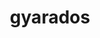 ---
id: 130
title: gyarados
types: [water,flying]
image: https://raw.githubusercontent.com/PokeAPI/sprites/master/sprites/pokemon/130.png
---